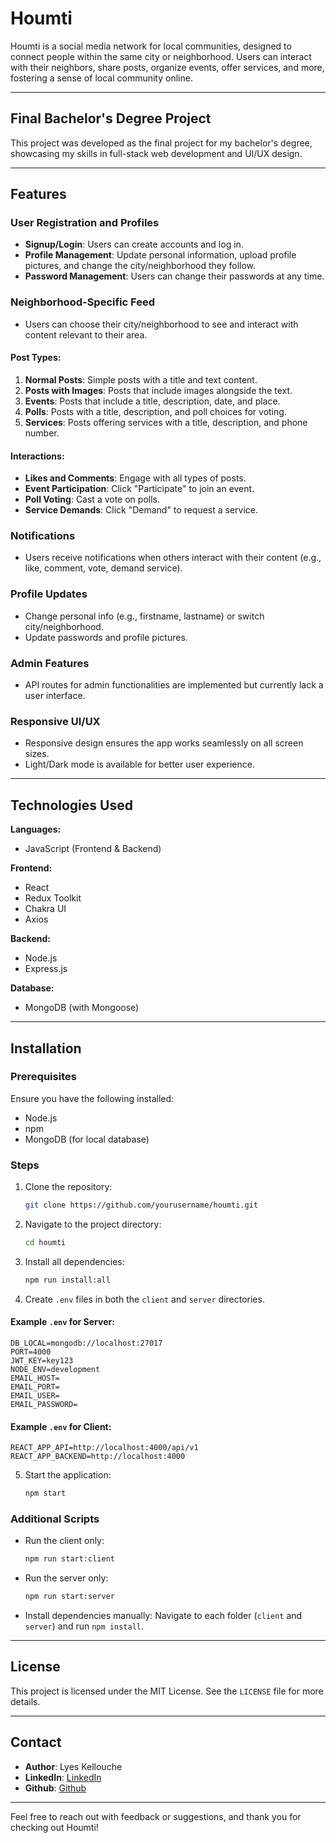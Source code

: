 # Houmti

Houmti is a social media network for local communities, designed to connect people within the same city or neighborhood. Users can interact with their neighbors, share posts, organize events, offer services, and more, fostering a sense of local community online.

---

## Final Bachelor's Degree Project

This project was developed as the final project for my bachelor's degree, showcasing my skills in full-stack web development and UI/UX design.

---

## Features

### User Registration and Profiles

- **Signup/Login**: Users can create accounts and log in.
- **Profile Management**: Update personal information, upload profile pictures, and change the city/neighborhood they follow.
- **Password Management**: Users can change their passwords at any time.

### Neighborhood-Specific Feed

- Users can choose their city/neighborhood to see and interact with content relevant to their area.

#### Post Types:

1. **Normal Posts**: Simple posts with a title and text content.
2. **Posts with Images**: Posts that include images alongside the text.
3. **Events**: Posts that include a title, description, date, and place.
4. **Polls**: Posts with a title, description, and poll choices for voting.
5. **Services**: Posts offering services with a title, description, and phone number.

#### Interactions:

- **Likes and Comments**: Engage with all types of posts.
- **Event Participation**: Click "Participate" to join an event.
- **Poll Voting**: Cast a vote on polls.
- **Service Demands**: Click "Demand" to request a service.

### Notifications

- Users receive notifications when others interact with their content (e.g., like, comment, vote, demand service).

### Profile Updates

- Change personal info (e.g., firstname, lastname) or switch city/neighborhood.
- Update passwords and profile pictures.

### Admin Features

- API routes for admin functionalities are implemented but currently lack a user interface.

### Responsive UI/UX

- Responsive design ensures the app works seamlessly on all screen sizes.
- Light/Dark mode is available for better user experience.

---

## Technologies Used

**Languages:**

- JavaScript (Frontend & Backend)

**Frontend:**

- React
- Redux Toolkit
- Chakra UI
- Axios

**Backend:**

- Node.js
- Express.js

**Database:**

- MongoDB (with Mongoose)

---

## Installation

### Prerequisites

Ensure you have the following installed:

- Node.js
- npm
- MongoDB (for local database)

### Steps

1. Clone the repository:
   ```bash
   git clone https://github.com/yourusername/houmti.git
   ```
2. Navigate to the project directory:
   ```bash
   cd houmti
   ```
3. Install all dependencies:
   ```bash
   npm run install:all
   ```
4. Create `.env` files in both the `client` and `server` directories.

#### Example `.env` for Server:

```
DB_LOCAL=mongodb://localhost:27017
PORT=4000
JWT_KEY=key123
NODE_ENV=development
EMAIL_HOST=
EMAIL_PORT=
EMAIL_USER=
EMAIL_PASSWORD=
```

#### Example `.env` for Client:

```
REACT_APP_API=http://localhost:4000/api/v1
REACT_APP_BACKEND=http://localhost:4000
```

5. Start the application:
   ```bash
   npm start
   ```

### Additional Scripts

- Run the client only:
  ```bash
  npm run start:client
  ```
- Run the server only:
  ```bash
  npm run start:server
  ```
- Install dependencies manually:
  Navigate to each folder (`client` and `server`) and run `npm install`.

---

## License

This project is licensed under the MIT License. See the `LICENSE` file for more details.

---

## Contact

- **Author**: Lyes Kellouche
- **LinkedIn**: [LinkedIn](https://www.linkedin.com/in/lyes-kellouche/)
- **Github**: [Github](https://github.com/lyes-klh)

---

Feel free to reach out with feedback or suggestions, and thank you for checking out Houmti!
